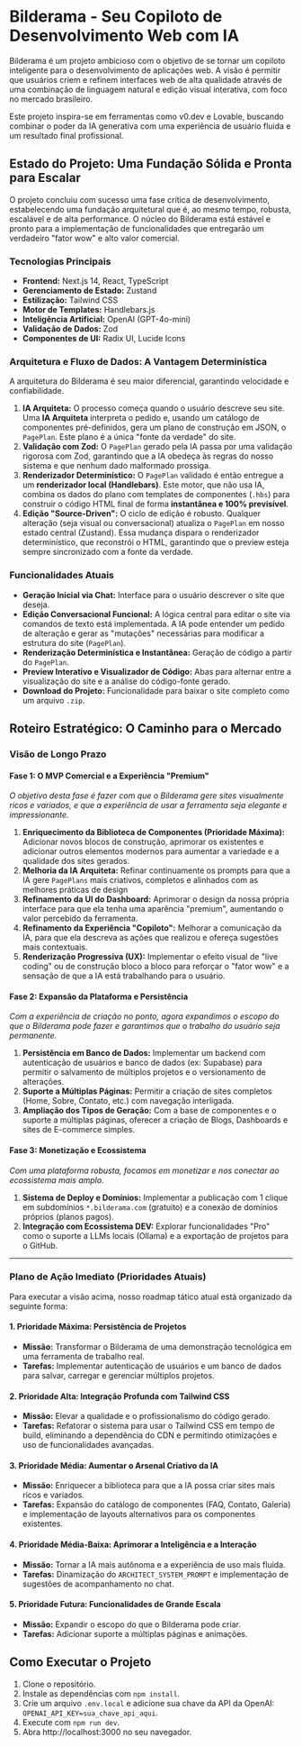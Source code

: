 # Bilderama - Seu Copiloto de Desenvolvimento Web com IA

Bilderama é um projeto ambicioso com o objetivo de se tornar um copiloto inteligente para o desenvolvimento de aplicações web. A visão é permitir que usuários criem e refinem interfaces web de alta qualidade através de uma combinação de linguagem natural e edição visual interativa, com foco no mercado brasileiro.

Este projeto inspira-se em ferramentas como v0.dev e Lovable, buscando combinar o poder da IA generativa com uma experiência de usuário fluida e um resultado final profissional.

## Estado do Projeto: Uma Fundação Sólida e Pronta para Escalar

O projeto concluiu com sucesso uma fase crítica de desenvolvimento, estabelecendo uma fundação arquitetural que é, ao mesmo tempo, robusta, escalável e de alta performance. O núcleo do Bilderama está estável e pronto para a implementação de funcionalidades que entregarão um verdadeiro "fator wow" e alto valor comercial.

### Tecnologias Principais

* **Frontend:** Next.js 14, React, TypeScript
* **Gerenciamento de Estado:** Zustand
* **Estilização:** Tailwind CSS
* **Motor de Templates:** Handlebars.js
* **Inteligência Artificial:** OpenAI (GPT-4o-mini)
* **Validação de Dados:** Zod
* **Componentes de UI:** Radix UI, Lucide Icons

### Arquitetura e Fluxo de Dados: A Vantagem Determinística

A arquitetura do Bilderama é seu maior diferencial, garantindo velocidade e confiabilidade.

1.  **IA Arquiteta:** O processo começa quando o usuário descreve seu site. Uma **IA Arquiteta** interpreta o pedido e, usando um catálogo de componentes pré-definidos, gera um plano de construção em JSON, o `PagePlan`. Este plano é a única "fonte da verdade" do site.
2.  **Validação com Zod:** O `PagePlan` gerado pela IA passa por uma validação rigorosa com Zod, garantindo que a IA obedeça às regras do nosso sistema e que nenhum dado malformado prossiga.
3.  **Renderizador Determinístico:** O `PagePlan` validado é então entregue a um **renderizador local (Handlebars)**. Este motor, que não usa IA, combina os dados do plano com templates de componentes (`.hbs`) para construir o código HTML final de forma **instantânea e 100% previsível**.
4.  **Edição "Source-Driven":** O ciclo de edição é robusto. Qualquer alteração (seja visual ou conversacional) atualiza o `PagePlan` em nosso estado central (Zustand). Essa mudança dispara o renderizador determinístico, que reconstrói o HTML, garantindo que o preview esteja sempre sincronizado com a fonte da verdade.

### Funcionalidades Atuais

* **Geração Inicial via Chat:** Interface para o usuário descrever o site que deseja.
* **Edição Conversacional Funcional:** A lógica central para editar o site via comandos de texto está implementada. A IA pode entender um pedido de alteração e gerar as "mutações" necessárias para modificar a estrutura do site (`PagePlan`).
* **Renderização Determinística e Instantânea:** Geração de código a partir do `PagePlan`.
* **Preview Interativo e Visualizador de Código:** Abas para alternar entre a visualização do site e a análise do código-fonte gerado.
* **Download do Projeto:** Funcionalidade para baixar o site completo como um arquivo `.zip`.

## Roteiro Estratégico: O Caminho para o Mercado

### Visão de Longo Prazo

#### Fase 1: O MVP Comercial e a Experiência "Premium"
*O objetivo desta fase é fazer com que o Bilderama gere sites visualmente ricos e variados, e que a experiência de usar a ferramenta seja elegante e impressionante.*

1.  **Enriquecimento da Biblioteca de Componentes (Prioridade Máxima):** Adicionar novos blocos de construção, aprimorar os existentes e adicionar outros elementos modernos para aumentar a variedade e a qualidade dos sites gerados.
2.  **Melhoria da IA Arquiteta:** Refinar continuamente os prompts para que a IA gere `PagePlans` mais criativos, completos e alinhados com as melhores práticas de design
3.  **Refinamento da UI do Dashboard:** Aprimorar o design da nossa própria interface para que ela tenha uma aparência "premium", aumentando o valor percebido da ferramenta.
4.  **Refinamento da Experiência "Copiloto":** Melhorar a comunicação da IA, para que ela descreva as ações que realizou e ofereça sugestões mais contextuais.
5.  **Renderização Progressiva (UX):** Implementar o efeito visual de "live coding" ou de construção bloco a bloco para reforçar o "fator wow" e a sensação de que a IA está trabalhando para o usuário.

#### Fase 2: Expansão da Plataforma e Persistência
*Com a experiência de criação no ponto, agora expandimos o escopo do que o Bilderama pode fazer e garantimos que o trabalho do usuário seja permanente.*

1.  **Persistência em Banco de Dados:** Implementar um backend com autenticação de usuários e banco de dados (ex: Supabase) para permitir o salvamento de múltiplos projetos e o versionamento de alterações.
2.  **Suporte a Múltiplas Páginas:** Permitir a criação de sites completos (Home, Sobre, Contato, etc.) com navegação interligada.
3.  **Ampliação dos Tipos de Geração:** Com a base de componentes e o suporte a múltiplas páginas, oferecer a criação de Blogs, Dashboards e sites de E-commerce simples.

#### Fase 3: Monetização e Ecossistema
*Com uma plataforma robusta, focamos em monetizar e nos conectar ao ecossistema mais amplo.*

1.  **Sistema de Deploy e Domínios:** Implementar a publicação com 1 clique em subdomínios `*.bilderama.com` (gratuito) e a conexão de domínios próprios (planos pagos).
2.  **Integração com Ecossistema DEV:** Explorar funcionalidades "Pro" como o suporte a LLMs locais (Ollama) e a exportação de projetos para o GitHub.

---

### Plano de Ação Imediato (Prioridades Atuais)

Para executar a visão acima, nosso roadmap tático atual está organizado da seguinte forma:

#### 1. Prioridade Máxima: Persistência de Projetos
* **Missão:** Transformar o Bilderama de uma demonstração tecnológica em uma ferramenta de trabalho real.
* **Tarefas:** Implementar autenticação de usuários e um banco de dados para salvar, carregar e gerenciar múltiplos projetos.

#### 2. Prioridade Alta: Integração Profunda com Tailwind CSS
* **Missão:** Elevar a qualidade e o profissionalismo do código gerado.
* **Tarefas:** Refatorar o sistema para usar o Tailwind CSS em tempo de build, eliminando a dependência do CDN e permitindo otimizações e uso de funcionalidades avançadas.

#### 3. Prioridade Média: Aumentar o Arsenal Criativo da IA
* **Missão:** Enriquecer a biblioteca para que a IA possa criar sites mais ricos e variados.
* **Tarefas:** Expansão do catálogo de componentes (FAQ, Contato, Galeria) e implementação de layouts alternativos para os componentes existentes.

#### 4. Prioridade Média-Baixa: Aprimorar a Inteligência e a Interação
* **Missão:** Tornar a IA mais autônoma e a experiência de uso mais fluida.
* **Tarefas:** Dinamização do `ARCHITECT_SYSTEM_PROMPT` e implementação de sugestões de acompanhamento no chat.

#### 5. Prioridade Futura: Funcionalidades de Grande Escala
* **Missão:** Expandir o escopo do que o Bilderama pode criar.
* **Tarefas:** Adicionar suporte a múltiplas páginas e animações.

## Como Executar o Projeto

1.  Clone o repositório.
2.  Instale as dependências com `npm install`.
3.  Crie um arquivo `.env.local` e adicione sua chave da API da OpenAI: `OPENAI_API_KEY=sua_chave_api_aqui`.
4.  Execute com `npm run dev`.
5.  Abra http://localhost:3000 no seu navegador.